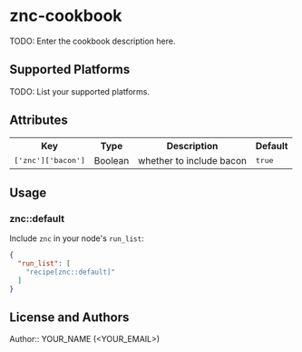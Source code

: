 # znc-cookbook

TODO: Enter the cookbook description here.

## Supported Platforms

TODO: List your supported platforms.

## Attributes

<table>
  <tr>
    <th>Key</th>
    <th>Type</th>
    <th>Description</th>
    <th>Default</th>
  </tr>
  <tr>
    <td><tt>['znc']['bacon']</tt></td>
    <td>Boolean</td>
    <td>whether to include bacon</td>
    <td><tt>true</tt></td>
  </tr>
</table>

## Usage

### znc::default

Include `znc` in your node's `run_list`:

```json
{
  "run_list": [
    "recipe[znc::default]"
  ]
}
```

## License and Authors

Author:: YOUR_NAME (<YOUR_EMAIL>)
